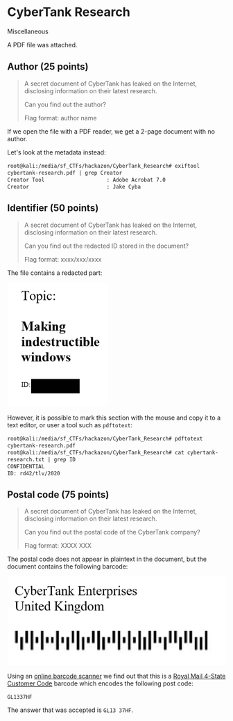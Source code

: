 # CyberTank Research
Miscellaneous

A PDF file was attached.

## Author (25 points)

> A secret document of CyberTank has leaked on the Internet, disclosing information on their latest research.
> 
> Can you find out the author?
> 
> Flag format: author name

If we open the file with a PDF reader, we get a 2-page document with no author.

Let's look at the metadata instead:

```console
root@kali:/media/sf_CTFs/hackazon/CyberTank_Research# exiftool cybertank-research.pdf | grep Creator
Creator Tool                    : Adobe Acrobat 7.0
Creator                         : Jake Cyba
```

## Identifier (50 points)

> A secret document of CyberTank has leaked on the Internet, disclosing information on their latest research.
> 
> Can you find out the redacted ID stored in the document?
> 
> Flag format: xxxx/xxx/xxxx

The file contains a redacted part:

![](images/redacted.png)

However, it is possible to mark this section with the mouse and copy it to a text editor, or user a tool such as `pdftotext`:

```console
root@kali:/media/sf_CTFs/hackazon/CyberTank_Research# pdftotext cybertank-research.pdf
root@kali:/media/sf_CTFs/hackazon/CyberTank_Research# cat cybertank-research.txt | grep ID
CONFIDENTIAL
ID: rd42/tlv/2020
```

## Postal code (75 points)

> A secret document of CyberTank has leaked on the Internet, disclosing information on their latest research.
> 
> Can you find out the postal code of the CyberTank company?
> 
> Flag format: XXXX XXX

The postal code does not appear in plaintext in the document, but the document contains the following barcode:

![](images/barcode.png)

Using an [online barcode scanner](https://online-barcode-reader.inliteresearch.com/) we find out that this is a [Royal Mail 4-State Customer Code](https://en.wikipedia.org/wiki/RM4SCC) barcode which encodes the following post code:

```
GL1337HF
```

The answer that was accepted is `GL13 37HF`.
